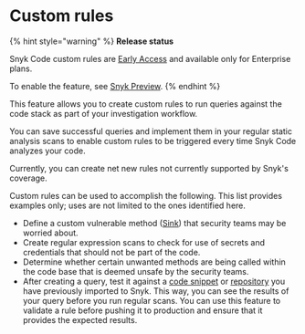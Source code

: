 # Custom rules

{% hint style="warning" %}
**Release status**&#x20;

Snyk Code custom rules are [Early Access](../../../getting-started/snyk-release-process.md#early-access) and available only for Enterprise plans.

To enable the feature, see [Snyk Preview](https://docs.snyk.io/snyk-admin/manage-settings/snyk-preview).
{% endhint %}

This feature allows you to create custom rules to run queries against the code stack as part of your investigation workflow.

You can save successful queries and implement them in your regular static analysis scans to enable custom rules to be triggered every time Snyk Code analyzes your code.

Currently, you can create net new rules not currently supported by Snyk's coverage.

Custom rules can be used to accomplish the following. This list provides examples only; uses are not limited to the ones identified here.

* Define a custom vulnerable method ([Sink](how-snyk-code-custom-rules-work.md#sink)) that security teams may be worried about.
* Create regular expression scans to check for use of secrets and credentials that should not be part of the code.
* Determine whether certain unwanted methods are being called within the code base that is deemed unsafe by the security teams.
* After creating a query, test it against a [code snippet](run-query.md#run-query-on-a-code-snippet) or [repository](run-query.md#run-query-on-a-repository) you have previously imported to Snyk. This way, you can see the results of your query before you run regular scans. You can use this feature to validate a rule before pushing it to production and ensure that it provides the expected results.

